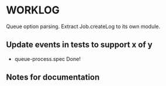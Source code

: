 # WORKLOG

Queue option parsing.
Extract Job.createLog to its own module.

## Update events in tests to support x of y

*   queue-process.spec Done!

## Notes for documentation
